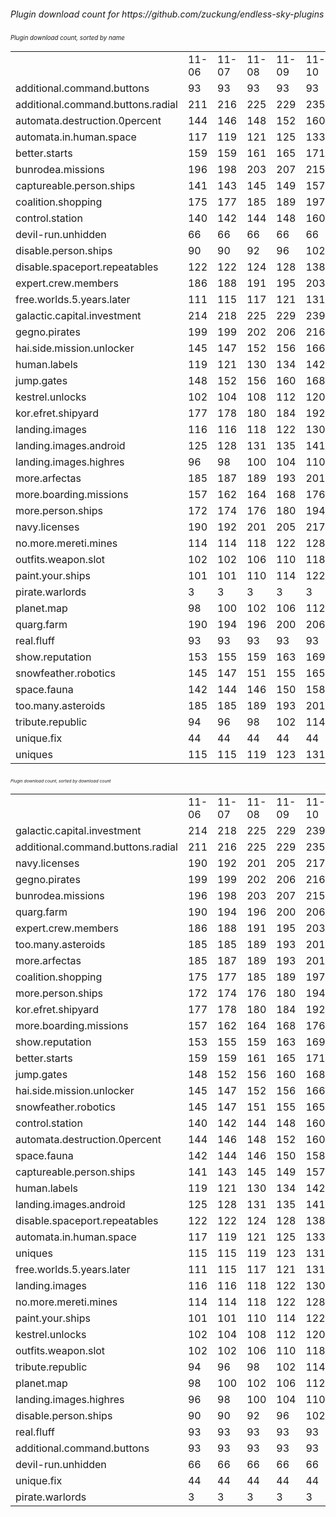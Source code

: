 <h6>Plugin download count for https://github.com/zuckung/endless-sky-plugins<br>
<small><small><br>
<h6>Plugin download count, sorted by name<small><small><br>
<table>
	<tr>
		<td></td>
		<td>11-06</td>
		<td>11-07</td>
		<td>11-08</td>
		<td>11-09</td>
		<td>11-10</td>
		<td>11-11</td>
		<td>11-12</td>
		<td>today +</td>
	</tr>
	<tr>
		<td>additional.command.buttons</td>
		<td>93</td>
		<td>93</td>
		<td>93</td>
		<td>93</td>
		<td>93</td>
		<td>93</td>
		<td>93</td>
		<td></td>
	</tr>
	<tr>
		<td>additional.command.buttons.radial</td>
		<td>211</td>
		<td>216</td>
		<td>225</td>
		<td>229</td>
		<td>235</td>
		<td>239</td>
		<td>239</td>
		<td></td>
	</tr>
	<tr>
		<td>automata.destruction.0percent</td>
		<td>144</td>
		<td>146</td>
		<td>148</td>
		<td>152</td>
		<td>160</td>
		<td>161</td>
		<td>161</td>
		<td></td>
	</tr>
	<tr>
		<td>automata.in.human.space</td>
		<td>117</td>
		<td>119</td>
		<td>121</td>
		<td>125</td>
		<td>133</td>
		<td>136</td>
		<td>136</td>
		<td></td>
	</tr>
	<tr>
		<td>better.starts</td>
		<td>159</td>
		<td>159</td>
		<td>161</td>
		<td>165</td>
		<td>171</td>
		<td>172</td>
		<td>172</td>
		<td></td>
	</tr>
	<tr>
		<td>bunrodea.missions</td>
		<td>196</td>
		<td>198</td>
		<td>203</td>
		<td>207</td>
		<td>215</td>
		<td>216</td>
		<td>216</td>
		<td></td>
	</tr>
	<tr>
		<td>captureable.person.ships</td>
		<td>141</td>
		<td>143</td>
		<td>145</td>
		<td>149</td>
		<td>157</td>
		<td>158</td>
		<td>158</td>
		<td></td>
	</tr>
	<tr>
		<td>coalition.shopping</td>
		<td>175</td>
		<td>177</td>
		<td>185</td>
		<td>189</td>
		<td>197</td>
		<td>198</td>
		<td>198</td>
		<td></td>
	</tr>
	<tr>
		<td>control.station</td>
		<td>140</td>
		<td>142</td>
		<td>144</td>
		<td>148</td>
		<td>160</td>
		<td>161</td>
		<td>161</td>
		<td></td>
	</tr>
	<tr>
		<td>devil-run.unhidden</td>
		<td>66</td>
		<td>66</td>
		<td>66</td>
		<td>66</td>
		<td>66</td>
		<td>66</td>
		<td>66</td>
		<td></td>
	</tr>
	<tr>
		<td>disable.person.ships</td>
		<td>90</td>
		<td>90</td>
		<td>92</td>
		<td>96</td>
		<td>102</td>
		<td>103</td>
		<td>103</td>
		<td></td>
	</tr>
	<tr>
		<td>disable.spaceport.repeatables</td>
		<td>122</td>
		<td>122</td>
		<td>124</td>
		<td>128</td>
		<td>138</td>
		<td>139</td>
		<td>141</td>
		<td>+ 2</td>
	</tr>
	<tr>
		<td>expert.crew.members</td>
		<td>186</td>
		<td>188</td>
		<td>191</td>
		<td>195</td>
		<td>203</td>
		<td>204</td>
		<td>206</td>
		<td>+ 2</td>
	</tr>
	<tr>
		<td>free.worlds.5.years.later</td>
		<td>111</td>
		<td>115</td>
		<td>117</td>
		<td>121</td>
		<td>131</td>
		<td>132</td>
		<td>132</td>
		<td></td>
	</tr>
	<tr>
		<td>galactic.capital.investment</td>
		<td>214</td>
		<td>218</td>
		<td>225</td>
		<td>229</td>
		<td>239</td>
		<td>240</td>
		<td>240</td>
		<td></td>
	</tr>
	<tr>
		<td>gegno.pirates</td>
		<td>199</td>
		<td>199</td>
		<td>202</td>
		<td>206</td>
		<td>216</td>
		<td>217</td>
		<td>217</td>
		<td></td>
	</tr>
	<tr>
		<td>hai.side.mission.unlocker</td>
		<td>145</td>
		<td>147</td>
		<td>152</td>
		<td>156</td>
		<td>166</td>
		<td>167</td>
		<td>169</td>
		<td>+ 2</td>
	</tr>
	<tr>
		<td>human.labels</td>
		<td>119</td>
		<td>121</td>
		<td>130</td>
		<td>134</td>
		<td>142</td>
		<td>143</td>
		<td>143</td>
		<td></td>
	</tr>
	<tr>
		<td>jump.gates</td>
		<td>148</td>
		<td>152</td>
		<td>156</td>
		<td>160</td>
		<td>168</td>
		<td>169</td>
		<td>169</td>
		<td></td>
	</tr>
	<tr>
		<td>kestrel.unlocks</td>
		<td>102</td>
		<td>104</td>
		<td>108</td>
		<td>112</td>
		<td>120</td>
		<td>121</td>
		<td>121</td>
		<td></td>
	</tr>
	<tr>
		<td>kor.efret.shipyard</td>
		<td>177</td>
		<td>178</td>
		<td>180</td>
		<td>184</td>
		<td>192</td>
		<td>195</td>
		<td>195</td>
		<td></td>
	</tr>
	<tr>
		<td>landing.images</td>
		<td>116</td>
		<td>116</td>
		<td>118</td>
		<td>122</td>
		<td>130</td>
		<td>131</td>
		<td>131</td>
		<td></td>
	</tr>
	<tr>
		<td>landing.images.android</td>
		<td>125</td>
		<td>128</td>
		<td>131</td>
		<td>135</td>
		<td>141</td>
		<td>142</td>
		<td>142</td>
		<td></td>
	</tr>
	<tr>
		<td>landing.images.highres</td>
		<td>96</td>
		<td>98</td>
		<td>100</td>
		<td>104</td>
		<td>110</td>
		<td>111</td>
		<td>111</td>
		<td></td>
	</tr>
	<tr>
		<td>more.arfectas</td>
		<td>185</td>
		<td>187</td>
		<td>189</td>
		<td>193</td>
		<td>201</td>
		<td>202</td>
		<td>202</td>
		<td></td>
	</tr>
	<tr>
		<td>more.boarding.missions</td>
		<td>157</td>
		<td>162</td>
		<td>164</td>
		<td>168</td>
		<td>176</td>
		<td>177</td>
		<td>177</td>
		<td></td>
	</tr>
	<tr>
		<td>more.person.ships</td>
		<td>172</td>
		<td>174</td>
		<td>176</td>
		<td>180</td>
		<td>194</td>
		<td>195</td>
		<td>197</td>
		<td>+ 2</td>
	</tr>
	<tr>
		<td>navy.licenses</td>
		<td>190</td>
		<td>192</td>
		<td>201</td>
		<td>205</td>
		<td>217</td>
		<td>219</td>
		<td>219</td>
		<td></td>
	</tr>
	<tr>
		<td>no.more.mereti.mines</td>
		<td>114</td>
		<td>114</td>
		<td>118</td>
		<td>122</td>
		<td>128</td>
		<td>129</td>
		<td>129</td>
		<td></td>
	</tr>
	<tr>
		<td>outfits.weapon.slot</td>
		<td>102</td>
		<td>102</td>
		<td>106</td>
		<td>110</td>
		<td>118</td>
		<td>119</td>
		<td>119</td>
		<td></td>
	</tr>
	<tr>
		<td>paint.your.ships</td>
		<td>101</td>
		<td>101</td>
		<td>110</td>
		<td>114</td>
		<td>122</td>
		<td>123</td>
		<td>123</td>
		<td></td>
	</tr>
	<tr>
		<td>pirate.warlords</td>
		<td>3</td>
		<td>3</td>
		<td>3</td>
		<td>3</td>
		<td>3</td>
		<td>3</td>
		<td>3</td>
		<td></td>
	</tr>
	<tr>
		<td>planet.map</td>
		<td>98</td>
		<td>100</td>
		<td>102</td>
		<td>106</td>
		<td>112</td>
		<td>113</td>
		<td>113</td>
		<td></td>
	</tr>
	<tr>
		<td>quarg.farm</td>
		<td>190</td>
		<td>194</td>
		<td>196</td>
		<td>200</td>
		<td>206</td>
		<td>207</td>
		<td>207</td>
		<td></td>
	</tr>
	<tr>
		<td>real.fluff</td>
		<td>93</td>
		<td>93</td>
		<td>93</td>
		<td>93</td>
		<td>93</td>
		<td>93</td>
		<td>93</td>
		<td></td>
	</tr>
	<tr>
		<td>show.reputation</td>
		<td>153</td>
		<td>155</td>
		<td>159</td>
		<td>163</td>
		<td>169</td>
		<td>170</td>
		<td>172</td>
		<td>+ 2</td>
	</tr>
	<tr>
		<td>snowfeather.robotics</td>
		<td>145</td>
		<td>147</td>
		<td>151</td>
		<td>155</td>
		<td>165</td>
		<td>166</td>
		<td>168</td>
		<td>+ 2</td>
	</tr>
	<tr>
		<td>space.fauna</td>
		<td>142</td>
		<td>144</td>
		<td>146</td>
		<td>150</td>
		<td>158</td>
		<td>159</td>
		<td>159</td>
		<td></td>
	</tr>
	<tr>
		<td>too.many.asteroids</td>
		<td>185</td>
		<td>185</td>
		<td>189</td>
		<td>193</td>
		<td>201</td>
		<td>204</td>
		<td>204</td>
		<td></td>
	</tr>
	<tr>
		<td>tribute.republic</td>
		<td>94</td>
		<td>96</td>
		<td>98</td>
		<td>102</td>
		<td>114</td>
		<td>115</td>
		<td>115</td>
		<td></td>
	</tr>
	<tr>
		<td>unique.fix</td>
		<td>44</td>
		<td>44</td>
		<td>44</td>
		<td>44</td>
		<td>44</td>
		<td>44</td>
		<td>44</td>
		<td></td>
	</tr>
	<tr>
		<td>uniques</td>
		<td>115</td>
		<td>115</td>
		<td>119</td>
		<td>123</td>
		<td>131</td>
		<td>133</td>
		<td>135</td>
		<td>+ 2</td>
	</tr>
</table>
</h6>
<h6>Plugin download count, sorted by download count<small><small><br>
<table>
	<tr>
		<td></td>
		<td>11-06</td>
		<td>11-07</td>
		<td>11-08</td>
		<td>11-09</td>
		<td>11-10</td>
		<td>11-11</td>
		<td>11-12</td>
		<td>today +</td>
	</tr>
	<tr>
		<td>galactic.capital.investment</td>
		<td>214</td>
		<td>218</td>
		<td>225</td>
		<td>229</td>
		<td>239</td>
		<td>240</td>
		<td>240</td>
		<td></td>
	</tr>
	<tr>
		<td>additional.command.buttons.radial</td>
		<td>211</td>
		<td>216</td>
		<td>225</td>
		<td>229</td>
		<td>235</td>
		<td>239</td>
		<td>239</td>
		<td></td>
	</tr>
	<tr>
		<td>navy.licenses</td>
		<td>190</td>
		<td>192</td>
		<td>201</td>
		<td>205</td>
		<td>217</td>
		<td>219</td>
		<td>219</td>
		<td></td>
	</tr>
	<tr>
		<td>gegno.pirates</td>
		<td>199</td>
		<td>199</td>
		<td>202</td>
		<td>206</td>
		<td>216</td>
		<td>217</td>
		<td>217</td>
		<td></td>
	</tr>
	<tr>
		<td>bunrodea.missions</td>
		<td>196</td>
		<td>198</td>
		<td>203</td>
		<td>207</td>
		<td>215</td>
		<td>216</td>
		<td>216</td>
		<td></td>
	</tr>
	<tr>
		<td>quarg.farm</td>
		<td>190</td>
		<td>194</td>
		<td>196</td>
		<td>200</td>
		<td>206</td>
		<td>207</td>
		<td>207</td>
		<td></td>
	</tr>
	<tr>
		<td>expert.crew.members</td>
		<td>186</td>
		<td>188</td>
		<td>191</td>
		<td>195</td>
		<td>203</td>
		<td>204</td>
		<td>206</td>
		<td>+ 2</td>
	</tr>
	<tr>
		<td>too.many.asteroids</td>
		<td>185</td>
		<td>185</td>
		<td>189</td>
		<td>193</td>
		<td>201</td>
		<td>204</td>
		<td>204</td>
		<td></td>
	</tr>
	<tr>
		<td>more.arfectas</td>
		<td>185</td>
		<td>187</td>
		<td>189</td>
		<td>193</td>
		<td>201</td>
		<td>202</td>
		<td>202</td>
		<td></td>
	</tr>
	<tr>
		<td>coalition.shopping</td>
		<td>175</td>
		<td>177</td>
		<td>185</td>
		<td>189</td>
		<td>197</td>
		<td>198</td>
		<td>198</td>
		<td></td>
	</tr>
	<tr>
		<td>more.person.ships</td>
		<td>172</td>
		<td>174</td>
		<td>176</td>
		<td>180</td>
		<td>194</td>
		<td>195</td>
		<td>197</td>
		<td>+ 2</td>
	</tr>
	<tr>
		<td>kor.efret.shipyard</td>
		<td>177</td>
		<td>178</td>
		<td>180</td>
		<td>184</td>
		<td>192</td>
		<td>195</td>
		<td>195</td>
		<td></td>
	</tr>
	<tr>
		<td>more.boarding.missions</td>
		<td>157</td>
		<td>162</td>
		<td>164</td>
		<td>168</td>
		<td>176</td>
		<td>177</td>
		<td>177</td>
		<td></td>
	</tr>
	<tr>
		<td>show.reputation</td>
		<td>153</td>
		<td>155</td>
		<td>159</td>
		<td>163</td>
		<td>169</td>
		<td>170</td>
		<td>172</td>
		<td>+ 2</td>
	</tr>
	<tr>
		<td>better.starts</td>
		<td>159</td>
		<td>159</td>
		<td>161</td>
		<td>165</td>
		<td>171</td>
		<td>172</td>
		<td>172</td>
		<td></td>
	</tr>
	<tr>
		<td>jump.gates</td>
		<td>148</td>
		<td>152</td>
		<td>156</td>
		<td>160</td>
		<td>168</td>
		<td>169</td>
		<td>169</td>
		<td></td>
	</tr>
	<tr>
		<td>hai.side.mission.unlocker</td>
		<td>145</td>
		<td>147</td>
		<td>152</td>
		<td>156</td>
		<td>166</td>
		<td>167</td>
		<td>169</td>
		<td>+ 2</td>
	</tr>
	<tr>
		<td>snowfeather.robotics</td>
		<td>145</td>
		<td>147</td>
		<td>151</td>
		<td>155</td>
		<td>165</td>
		<td>166</td>
		<td>168</td>
		<td>+ 2</td>
	</tr>
	<tr>
		<td>control.station</td>
		<td>140</td>
		<td>142</td>
		<td>144</td>
		<td>148</td>
		<td>160</td>
		<td>161</td>
		<td>161</td>
		<td></td>
	</tr>
	<tr>
		<td>automata.destruction.0percent</td>
		<td>144</td>
		<td>146</td>
		<td>148</td>
		<td>152</td>
		<td>160</td>
		<td>161</td>
		<td>161</td>
		<td></td>
	</tr>
	<tr>
		<td>space.fauna</td>
		<td>142</td>
		<td>144</td>
		<td>146</td>
		<td>150</td>
		<td>158</td>
		<td>159</td>
		<td>159</td>
		<td></td>
	</tr>
	<tr>
		<td>captureable.person.ships</td>
		<td>141</td>
		<td>143</td>
		<td>145</td>
		<td>149</td>
		<td>157</td>
		<td>158</td>
		<td>158</td>
		<td></td>
	</tr>
	<tr>
		<td>human.labels</td>
		<td>119</td>
		<td>121</td>
		<td>130</td>
		<td>134</td>
		<td>142</td>
		<td>143</td>
		<td>143</td>
		<td></td>
	</tr>
	<tr>
		<td>landing.images.android</td>
		<td>125</td>
		<td>128</td>
		<td>131</td>
		<td>135</td>
		<td>141</td>
		<td>142</td>
		<td>142</td>
		<td></td>
	</tr>
	<tr>
		<td>disable.spaceport.repeatables</td>
		<td>122</td>
		<td>122</td>
		<td>124</td>
		<td>128</td>
		<td>138</td>
		<td>139</td>
		<td>141</td>
		<td>+ 2</td>
	</tr>
	<tr>
		<td>automata.in.human.space</td>
		<td>117</td>
		<td>119</td>
		<td>121</td>
		<td>125</td>
		<td>133</td>
		<td>136</td>
		<td>136</td>
		<td></td>
	</tr>
	<tr>
		<td>uniques</td>
		<td>115</td>
		<td>115</td>
		<td>119</td>
		<td>123</td>
		<td>131</td>
		<td>133</td>
		<td>135</td>
		<td>+ 2</td>
	</tr>
	<tr>
		<td>free.worlds.5.years.later</td>
		<td>111</td>
		<td>115</td>
		<td>117</td>
		<td>121</td>
		<td>131</td>
		<td>132</td>
		<td>132</td>
		<td></td>
	</tr>
	<tr>
		<td>landing.images</td>
		<td>116</td>
		<td>116</td>
		<td>118</td>
		<td>122</td>
		<td>130</td>
		<td>131</td>
		<td>131</td>
		<td></td>
	</tr>
	<tr>
		<td>no.more.mereti.mines</td>
		<td>114</td>
		<td>114</td>
		<td>118</td>
		<td>122</td>
		<td>128</td>
		<td>129</td>
		<td>129</td>
		<td></td>
	</tr>
	<tr>
		<td>paint.your.ships</td>
		<td>101</td>
		<td>101</td>
		<td>110</td>
		<td>114</td>
		<td>122</td>
		<td>123</td>
		<td>123</td>
		<td></td>
	</tr>
	<tr>
		<td>kestrel.unlocks</td>
		<td>102</td>
		<td>104</td>
		<td>108</td>
		<td>112</td>
		<td>120</td>
		<td>121</td>
		<td>121</td>
		<td></td>
	</tr>
	<tr>
		<td>outfits.weapon.slot</td>
		<td>102</td>
		<td>102</td>
		<td>106</td>
		<td>110</td>
		<td>118</td>
		<td>119</td>
		<td>119</td>
		<td></td>
	</tr>
	<tr>
		<td>tribute.republic</td>
		<td>94</td>
		<td>96</td>
		<td>98</td>
		<td>102</td>
		<td>114</td>
		<td>115</td>
		<td>115</td>
		<td></td>
	</tr>
	<tr>
		<td>planet.map</td>
		<td>98</td>
		<td>100</td>
		<td>102</td>
		<td>106</td>
		<td>112</td>
		<td>113</td>
		<td>113</td>
		<td></td>
	</tr>
	<tr>
		<td>landing.images.highres</td>
		<td>96</td>
		<td>98</td>
		<td>100</td>
		<td>104</td>
		<td>110</td>
		<td>111</td>
		<td>111</td>
		<td></td>
	</tr>
	<tr>
		<td>disable.person.ships</td>
		<td>90</td>
		<td>90</td>
		<td>92</td>
		<td>96</td>
		<td>102</td>
		<td>103</td>
		<td>103</td>
		<td></td>
	</tr>
	<tr>
		<td>real.fluff</td>
		<td>93</td>
		<td>93</td>
		<td>93</td>
		<td>93</td>
		<td>93</td>
		<td>93</td>
		<td>93</td>
		<td></td>
	</tr>
	<tr>
		<td>additional.command.buttons</td>
		<td>93</td>
		<td>93</td>
		<td>93</td>
		<td>93</td>
		<td>93</td>
		<td>93</td>
		<td>93</td>
		<td></td>
	</tr>
	<tr>
		<td>devil-run.unhidden</td>
		<td>66</td>
		<td>66</td>
		<td>66</td>
		<td>66</td>
		<td>66</td>
		<td>66</td>
		<td>66</td>
		<td></td>
	</tr>
	<tr>
		<td>unique.fix</td>
		<td>44</td>
		<td>44</td>
		<td>44</td>
		<td>44</td>
		<td>44</td>
		<td>44</td>
		<td>44</td>
		<td></td>
	</tr>
	<tr>
		<td>pirate.warlords</td>
		<td>3</td>
		<td>3</td>
		<td>3</td>
		<td>3</td>
		<td>3</td>
		<td>3</td>
		<td>3</td>
		<td></td>
	</tr>
</table>
</small></small></h6>
